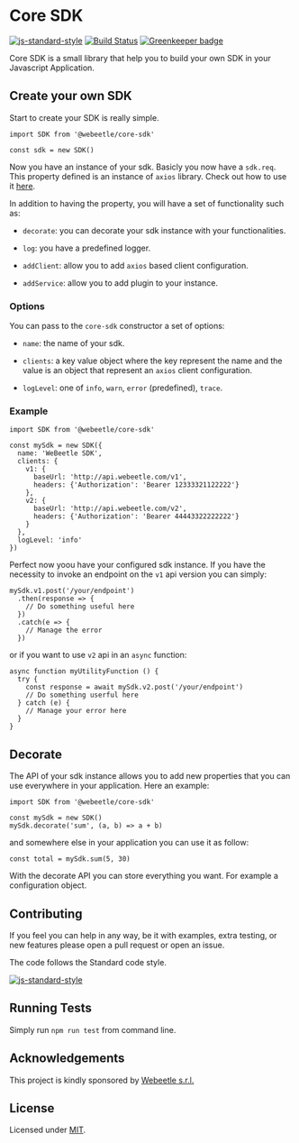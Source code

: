 # Core SDK

[![js-standard-style](https://img.shields.io/badge/code%20style-standard-brightgreen.svg?style=flat)](http://standardjs.com/) [![Build Status](https://travis-ci.com/webeetle/core-sdk.svg?branch=master)](https://travis-ci.com/webeetle/core-sdk) [![Greenkeeper badge](https://badges.greenkeeper.io/webeetle/core-sdk.svg)](https://greenkeeper.io/)

Core SDK is a small library that help you to build your own SDK in your Javascript Application.

## Create your own SDK

Start to create your SDK is really simple.

```
import SDK from '@webeetle/core-sdk'

const sdk = new SDK()
```

Now you have an instance of your sdk. Basicly you now have a `sdk.req`. This property defined is an instance of `axios` library. Check out how to use it [here](https://github.com/axios/axios).

In addition to having the property, you will have a set of functionality such as:

- `decorate`: you can decorate your sdk instance with your functionalities.

- `log`: you have a predefined logger.

- `addClient`: allow you to add `axios` based client configuration.

- `addService`: allow you to add plugin to your instance.

### Options

You can pass to the `core-sdk` constructor a set of options:

- `name`: the name of your sdk.

- `clients`: a key value object where the key represent the name and the value is an object that represent an `axios` client configuration.

- `logLevel`: one of `info`, `warn`, `error` (predefined), `trace`.

### Example

```
import SDK from '@webeetle/core-sdk'

const mySdk = new SDK({
  name: 'WeBeetle SDK',
  clients: {
    v1: {
      baseUrl: 'http://api.webeetle.com/v1',
      headers: {'Authorization': 'Bearer 12333321122222'}
    },
    v2: {
      baseUrl: 'http://api.webeetle.com/v2',
      headers: {'Authorization': 'Bearer 44443322222222'}
    }
  },
  logLevel: 'info'
})
```

Perfect now yoou have your configured sdk instance. If you have the necessity to invoke an endpoint on the `v1` api version you can simply:

```
mySdk.v1.post('/your/endpoint')
  .then(response => {
    // Do something useful here
  })
  .catch(e => {
    // Manage the error
  })
```

or if you want to use `v2` api in an `async` function: 

```
async function myUtilityFunction () {
  try {
    const response = await mySdk.v2.post('/your/endpoint')
    // Do something userful here
  } catch (e) {
    // Manage your error here
  }
}
```

## Decorate

The API of your sdk instance allows you to add new properties that you can use everywhere in your application. Here an example:

```
import SDK from '@webeetle/core-sdk'

const mySdk = new SDK()
mySdk.decorate('sum', (a, b) => a + b)
```

and somewhere else in your application you can use it as follow:

```
const total = mySdk.sum(5, 30)
```

With the decorate API you can store everything you want. For example a configuration object.


## Contributing

If you feel you can help in any way, be it with examples, extra testing, or new features please open a pull request or open an issue.

The code follows the Standard code style.

[![js-standard-style](https://cdn.rawgit.com/feross/standard/master/badge.svg)](https://github.com/feross/standard)

## Running Tests

Simply run `npm run test` from command line.

## Acknowledgements

This project is kindly sponsored by [Webeetle s.r.l.](https://www.webeetle.com)

## License

Licensed under [MIT](./LICENSE).
